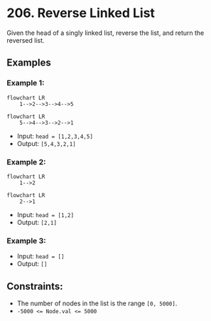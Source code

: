 # 206. Reverse Linked List
Given the head of a singly linked list, reverse the list, and return the reversed list.

## Examples
### Example 1:

```mermaid
flowchart LR
    1-->2-->3-->4-->5
```
```mermaid
flowchart LR
    5-->4-->3-->2-->1
```

- Input: `head = [1,2,3,4,5]`
- Output: `[5,4,3,2,1]`

### Example 2:

```mermaid
flowchart LR
    1-->2
```
```mermaid
flowchart LR
    2-->1
```

- Input: `head = [1,2]`
- Output: `[2,1]`

### Example 3:

- Input: `head = []`
- Output: `[]`
 

## Constraints:

- The number of nodes in the list is the range `[0, 5000]`.
- `-5000 <= Node.val <= 5000`
